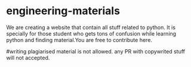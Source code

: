 
# engineering-materials
We are creating a website that contain all stuff related to python.
It is specially for those student who gets tons of confusion while learning python and finding material.You are free to contribute here.

#writing plagiarised material is not allowed. any PR with copywrited stuff will not accepted.
